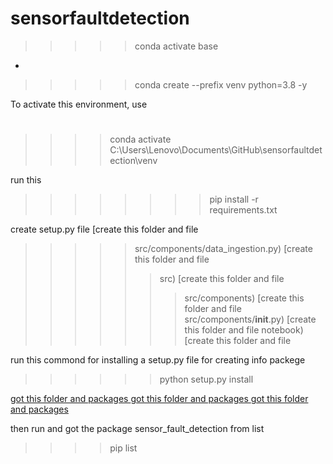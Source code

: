 # sensorfaultdetection
 

>>>>> conda activate base
-
>>>>> conda create --prefix venv python=3.8 -y 

To activate this environment, use
#
#     
>>>> conda activate C:\Users\Lenovo\Documents\GitHub\sensorfaultdetection\venv

 run this      
  >>>>>>>>  pip install -r requirements.txt

 create setup.py file
[create this folder and file
>>>>> src/components/data_ingestion.py) [create this folder and file
>>>>>> src) [create this folder and file
>>>>>>> src/components) [create this folder and file
>>>>>>> src/components/__init__.py) [create this folder and file
>>>>>>> notebook) [create this folder and file



run this commond for installing a setup.py file for creating info packege
>>>>>>python setup.py install

[got this folder and packages 
](dist) [got this folder and packages 
](sensor_fault_detection.egg-info) [got this folder and packages 
](build)

then run and got the package sensor_fault_detection from list
>>>> pip list

